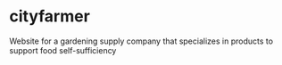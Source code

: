 # cityfarmer
Website for a gardening supply company that specializes in products to support food self-sufficiency
